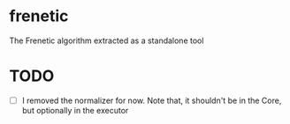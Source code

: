 # frenetic
The Frenetic algorithm extracted as a standalone tool



# TODO

- [ ] I removed the normalizer for now. Note that, it shouldn't be in the Core, but optionally in the executor